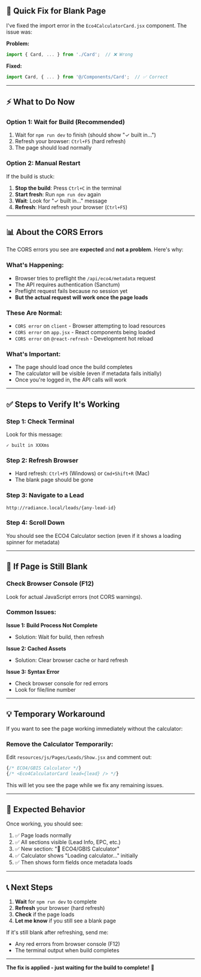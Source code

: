 ## 🔧 Quick Fix for Blank Page

I've fixed the import error in the `Eco4CalculatorCard.jsx` component. The issue was:

**Problem:**
```jsx
import { Card, ... } from './Card';  // ❌ Wrong
```

**Fixed:**
```jsx
import Card, { ... } from '@/Components/Card';  // ✅ Correct
```

---

## ⚡ What to Do Now

### Option 1: Wait for Build (Recommended)
1. Wait for `npm run dev` to finish (should show "✓ built in...")
2. Refresh your browser: `Ctrl+F5` (hard refresh)
3. The page should load normally

### Option 2: Manual Restart
If the build is stuck:

1. **Stop the build**: Press `Ctrl+C` in the terminal
2. **Start fresh**: Run `npm run dev` again
3. **Wait**: Look for "✓ built in..." message
4. **Refresh**: Hard refresh your browser (`Ctrl+F5`)

---

## 📊 About the CORS Errors

The CORS errors you see are **expected** and **not a problem**. Here's why:

### What's Happening:
- Browser tries to preflight the `/api/eco4/metadata` request
- The API requires authentication (Sanctum)
- Preflight request fails because no session yet
- **But the actual request will work once the page loads**

### These Are Normal:
- `CORS error` on `client` - Browser attempting to load resources
- `CORS error` on `app.jsx` - React components being loaded
- `CORS error` on `@react-refresh` - Development hot reload

### What's Important:
- The page should load once the build completes
- The calculator will be visible (even if metadata fails initially)
- Once you're logged in, the API calls will work

---

## ✅ Steps to Verify It's Working

### Step 1: Check Terminal
Look for this message:
```
✓ built in XXXms
```

### Step 2: Refresh Browser
- Hard refresh: `Ctrl+F5` (Windows) or `Cmd+Shift+R` (Mac)
- The blank page should be gone

### Step 3: Navigate to a Lead
```
http://radiance.local/leads/{any-lead-id}
```

### Step 4: Scroll Down
You should see the ECO4 Calculator section (even if it shows a loading spinner for metadata)

---

## 🚨 If Page is Still Blank

### Check Browser Console (F12)
Look for actual JavaScript errors (not CORS warnings).

### Common Issues:

**Issue 1: Build Process Not Complete**
- Solution: Wait for build, then refresh

**Issue 2: Cached Assets**
- Solution: Clear browser cache or hard refresh

**Issue 3: Syntax Error**
- Check browser console for red errors
- Look for file/line number

---

## 💡 Temporary Workaround

If you want to see the page working immediately without the calculator:

### Remove the Calculator Temporarily:

Edit `resources/js/Pages/Leads/Show.jsx` and comment out:

```jsx
{/* ECO4/GBIS Calculator */}
{/* <Eco4CalculatorCard lead={lead} /> */}
```

This will let you see the page while we fix any remaining issues.

---

## 🎯 Expected Behavior

Once working, you should see:

1. ✅ Page loads normally
2. ✅ All sections visible (Lead Info, EPC, etc.)
3. ✅ New section: "🧮 ECO4/GBIS Calculator"
4. ✅ Calculator shows "Loading calculator..." initially
5. ✅ Then shows form fields once metadata loads

---

## 📞 Next Steps

1. **Wait** for `npm run dev` to complete
2. **Refresh** your browser (hard refresh)
3. **Check** if the page loads
4. **Let me know** if you still see a blank page

If it's still blank after refreshing, send me:
- Any red errors from browser console (F12)
- The terminal output when build completes

---

**The fix is applied - just waiting for the build to complete!** 🚀

